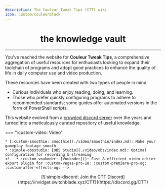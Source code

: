 ```yaml
---
description: The Couleur Tweak Tips (CTT) wiki
icon: custom/couleurblack
---
```


<center>
    <h1>the knowledge vault</h1>
</center>

---

You've reached the website for **Couleur Tweak Tips**, a comprehensive aggregation of useful resources for enthusiasts looking to expand their toolchain of programs and adopt good practices to enhance the quality of life in daily computer use and video production.

These resources have been created with two types of people in mind:

* Curious individuals who enjoy reading, doing, and learning.
* Those who prefer quickly configuring programs to adhere to recommended standards; some guides offer automated versions in the form of PowerShell scripts.

This website evolved from a [crowded discord server](https://twitter.com/CouleurMinemen/status/1521966698047418377) over the years and turned into a meticulously curated repository of useful knowledge.

=== ":custom-video: Video"

    * [:custom-smoothie: Smoothie](./video/smoothie/index.md): Make your gameplay footage smooth
    * :simple-obsstudio: [OBS Studio](./video/obs/index.md): Optimal configuration for recording & streaming
    <!-- * :custom-voukoder: [Voukoder](): Fast & efficient video editor export plugin for :custom-vegas-pro-18: :custom-premiere-pro-og: :custom-after-effects-og: -->

<!--
=== ":custom-video: Video"
    [:custom-smoothie: Smoothie](./video/smoothie/index.md): Make your gameplay footage smooth
    * :obs-logo: [OBS Studio](./video/obs/index.md): Optimal configuration for recording & streaming
    * :custom-voukoder: [Voukoder](): Fast & efficient video editor export plugin for :custom-vegas-pro-18: :custom-premiere-pro-og: :custom-after-effects-og:

=== ":custom-msi: Programs"

    * ShareX
    * AltSnap
    * PowerToys
    * SpotX
    * MAS
    * espanso
    * SearchEverything

=== ":simple-windows: Windows"

    

=== ":material-dots-horizontal: Miscellaneous"

    !!! warning "Unsupported"
        At the moment, OBS settings for macOS aren't considered in the documentation.
-->

<center>
    [![:simple-discord: Join the CTT Discord](https://invidget.switchblade.xyz/CTT)](https://discord.gg/CTT)
</center>


